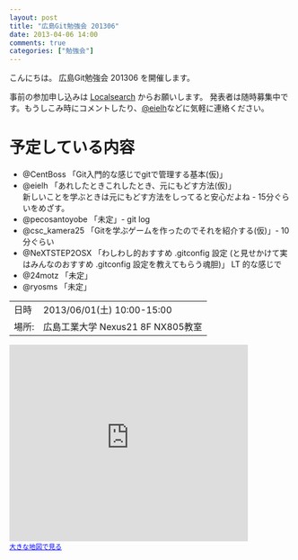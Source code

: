```yaml
---
layout: post
title: "広島Git勉強会 201306"
date: 2013-04-06 14:00
comments: true
categories: ["勉強会"]
---
```


こんにちは。
広島Git勉強会 201306 を開催します。

事前の参加申し込みは [Localsearch](http://local.aguuu.com/events/15354) からお願いします。
発表者は随時募集中です。もうしこみ時にコメントしたり、[@eielh](https://twitter.com/eielh)などに気軽に連絡ください。



# 予定している内容

* @CentBoss 「Git入門的な感じでgitで管理する基本(仮)」
* @eielh 「あれしたときこれしたとき、元にもどす方法(仮)」<br>新しいことを学ぶときは元にもどす方法をしってると安心だよね - 15分ぐらいをめざす。
* @pecosantoyobe 「未定」- git log
* @csc_kamera25 「Gitを学ぶゲームを作ったのでそれを紹介する(仮)」- 10分ぐらい
* @NeXTSTEP2OSX 「わしわし的おすすめ .gitconfig 設定 (と見せかけて実はみんなのおすすめ .gitconfig 設定を教えてもらう魂胆)」
LT 的な感じで
* @24motz 「未定」
* @ryosms 「未定」


<table>
<tr><td>日時  </td><td>2013/06/01(土) 10:00-15:00</td></tr>
<tr><td>場所: </td><td>広島工業大学 Nexus21 8F NX805教室</td>
</table>

<iframe width="425" height="350" frameborder="0" scrolling="no" marginheight="0" marginwidth="0" src="https://maps.google.co.jp/maps?f=q&amp;source=s_q&amp;hl=ja&amp;geocode=&amp;q=%E5%BA%83%E5%B3%B6%E5%B7%A5%E6%A5%AD%E5%A4%A7%E5%AD%A6&amp;aq=&amp;sll=34.39385,132.4417&amp;sspn=0.303981,0.334396&amp;brcurrent=3,0x355abb88b539c0f9:0xcd011f1fe0ac7f31,0&amp;ie=UTF8&amp;hq=%E5%BA%83%E5%B3%B6%E5%B7%A5%E6%A5%AD%E5%A4%A7%E5%AD%A6&amp;ll=34.370989,132.343753&amp;spn=0.01842,0.032015&amp;t=m&amp;output=embed"></iframe><br /><small><a href="https://maps.google.co.jp/maps?f=q&amp;source=embed&amp;hl=ja&amp;geocode=&amp;q=%E5%BA%83%E5%B3%B6%E5%B7%A5%E6%A5%AD%E5%A4%A7%E5%AD%A6&amp;aq=&amp;sll=34.39385,132.4417&amp;sspn=0.303981,0.334396&amp;brcurrent=3,0x355abb88b539c0f9:0xcd011f1fe0ac7f31,0&amp;ie=UTF8&amp;hq=%E5%BA%83%E5%B3%B6%E5%B7%A5%E6%A5%AD%E5%A4%A7%E5%AD%A6&amp;ll=34.370989,132.343753&amp;spn=0.01842,0.032015&amp;t=m" style="color:#0000FF;text-align:left">大きな地図で見る</a></small>
